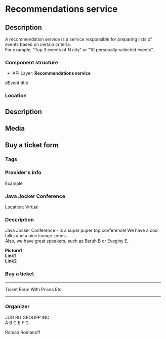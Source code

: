 # Recommendations service

## Description
A recommendation service is a service responsible for preparing lists of events based on certain criteria.  
For example, "Top 3 events of N city" or "10 personally-selected events".

### Component structure
- API Layer: **Recommendations service**

#Event title

### Location

## Description

## Media

## Buy a ticket form

### Tags

### Provider's info

Example

### Java Jocker Conference
Location: Virtual

### Description  
Java Jocker Conference - is a super puper top conference! We have a cool talks and a nice lounge zones.  
Also, we have great speakers, such as Baruh B or Eveginy E.

**Picture1**  
**Link1**  
**Link2**  

### Buy a ticket  

-----------------

Ticket Form With Prices Etc.

-----------------

### Organizer
JUG RU GROUPP INC   
A B C E F G

Roman Romanoff



